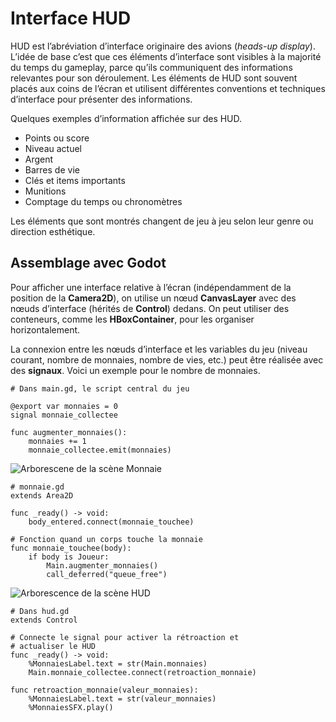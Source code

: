 # Interface HUD

HUD est l’abréviation d’interface originaire des avions (*heads-up display*). L’idée de base c’est que ces éléments d’interface sont visibles à la majorité du temps du gameplay, parce qu’ils communiquent des informations relevantes pour son déroulement. Les éléments de HUD sont souvent placés aux coins de l’écran et utilisent différentes conventions et techniques d’interface pour présenter des informations.

Quelques exemples d’information affichée sur des HUD. 

- Points ou score
- Niveau actuel
- Argent
- Barres de vie
- Clés et items importants
- Munitions
- Comptage du temps ou chronomètres

Les éléments que sont montrés changent de jeu à jeu selon leur genre ou direction esthétique.

## Assemblage avec Godot

Pour afficher une interface relative à l’écran (indépendamment de la position de la **Camera2D**), on utilise un nœud **CanvasLayer** avec des nœuds d’interface (hérités de **Control**) dedans. On peut utiliser des conteneurs, comme les **HBoxContainer**, pour les organiser horizontalement.


La connexion entre les nœuds d’interface et les variables du jeu (niveau courant, nombre de monnaies, nombre de vies, etc.) peut être réalisée avec des **signaux**. Voici un exemple pour le nombre de monnaies.

```gdscript
# Dans main.gd, le script central du jeu

@export var monnaies = 0
signal monnaie_collectee

func augmenter_monnaies():
    monnaies += 1
    monnaie_collectee.emit(monnaies)
```

![Arborescene de la scène Monnaie](image.png)

```gdscript
# monnaie.gd
extends Area2D

func _ready() -> void:
    body_entered.connect(monnaie_touchee)

# Fonction quand un corps touche la monnaie
func monnaie_touchee(body):
    if body is Joueur:
        Main.augmenter_monnaies()
        call_deferred("queue_free")
```

![Arborescence de la scène HUD](image.png)

```gdscript
# Dans hud.gd
extends Control

# Connecte le signal pour activer la rétroaction et
# actualiser le HUD
func _ready() -> void:
    %MonnaiesLabel.text = str(Main.monnaies)
    Main.monnaie_collectee.connect(retroaction_monnaie)	

func retroaction_monnaie(valeur_monnaies):
    %MonnaiesLabel.text = str(valeur_monnaies)
    %MonnaiesSFX.play()
```
